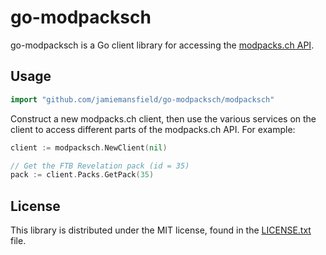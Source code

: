 go-modpacksch
=============

go-modpacksch is a Go client library for accessing the [modpacks.ch API].

## Usage

```go
import "github.com/jamiemansfield/go-modpacksch/modpacksch"
```

Construct a new modpacks.ch client, then use the various services on the
client to access different parts of the modpacks.ch API. For example:

```go
client := modpacksch.NewClient(nil)

// Get the FTB Revelation pack (id = 35)
pack := client.Packs.GetPack(35)
```

## License

This library is distributed under the MIT license, found in the [LICENSE.txt]
file.

[modpacks.ch API]: https://modpacksch.docs.apiary.io/
[LICENSE.txt]: ./LICENSE.txt
